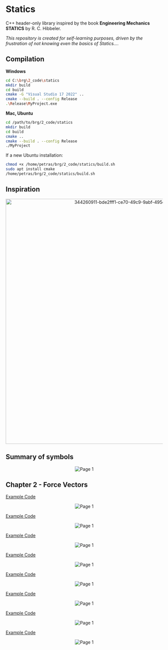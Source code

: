 # Statics

C++ header-only library inspired by the book **Engineering Mechanics STATICS** by R. C. Hibbeler.

_This repository is created for self-learning purposes, driven by the frustration of not knowing even the basics of Statics...._

## Compilation
**Windows**

```bash
cd C:\brg\2_code\statics
mkdir build
cd build
cmake -G "Visual Studio 17 2022" ..
cmake --build . --config Release
.\Release\MyProject.exe
```

**Mac, Ubuntu** 
```bash
cd /path/to/brg/2_code/statics
mkdir build
cd build
cmake ..
cmake --build . --config Release
./MyProject
```

If a new Ubuntu installation:

```bash
chmod +x /home/petras/brg/2_code/statics/build.sh
sudo apt install cmake
/home/petras/brg/2_code/statics/build.sh
```

## Inspiration

<p align="center">
<img width="783" alt="344260911-bde2fff1-ce70-49c9-9abf-495edb5b7266" src="https://github.com/user-attachments/assets/c4a1f000-2e80-4a16-a4c4-e61d2868a143">

</p>

## Summary of symbols

<p align="center">
  <img alt="Page 1" src="images/chapter2/Page 1.png">
</p>

## Chapter 2 - Force Vectors
[Example Code](/examples/chapter2/1_vector.cpp)

<p align="center">
  <img alt="Page 1" src="images/chapter2/Page 2.png">
</p>


[Example Code](/examples/chapter2/2_scale_of_a_vector.cpp)

<p align="center">
  <img alt="Page 1" src="images/chapter2/Page 3.png">
</p>

[Example Code](/examples/chapter2/3_sum_of_vectors.cpp)

<p align="center">
  <img alt="Page 1" src="images/chapter2/Page 4.png">
</p>

[Example Code](/examples/chapter2/4_law_of_cosine_and_sine.cpp)

<p align="center">
  <img alt="Page 1" src="images/chapter2/Page 5.png">
</p>

[Example Code](/examples/chapter2/5_rectangular_components.cpp)

<p align="center">
  <img alt="Page 1" src="images/chapter2/Page 6.png">
</p>

[Example Code](/examples/chapter2/6_cartesian_vectors.cpp)

<p align="center">
  <img alt="Page 1" src="images/chapter2/Page 7.png">
</p>

[Example Code](/examples/chapter2/7_position_vectors.cpp)

<p align="center">
  <img alt="Page 1" src="images/chapter2/Page 8.png">
</p>


[Example Code](/examples/chapter2/8_dot_product.cpp)

<p align="center">
  <img alt="Page 1" src="images/chapter2/Page 9.png">
</p>

